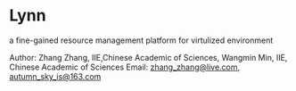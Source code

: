 Lynn
====
 a fine-gained resource management platform for virtulized environment

Author:
    Zhang Zhang, IIE,Chinese Academic of Sciences,
    Wangmin Min, IIE, Chinese Academic of Sciences
Email:
    zhang_zhang@live.com,
    autumn_sky_is@163.com

